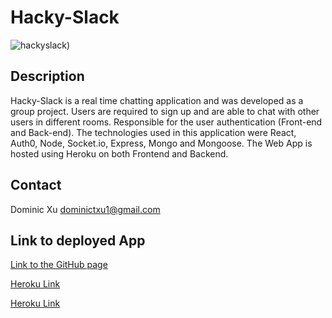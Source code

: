 # Hacky-Slack

![hackyslack](https://user-images.githubusercontent.com/46208528/82774475-d4278a00-9df9-11ea-9273-0c13e558e43c.PNG))

## Description
Hacky-Slack is a real time chatting application and was developed as a group project. Users are required to sign up and are able to chat with other users in different rooms. Responsible for the user authentication (Front-end and Back-end). The technologies used in this application were React, Auth0, Node, Socket.io, Express, Mongo and Mongoose. The Web App is hosted using Heroku on both Frontend and Backend.

## Contact
Dominic Xu dominictxu1@gmail.com

## Link to deployed App
[Link to the GitHub page](https://github.com/ClaytonDean/Hacky-Slack)

[Heroku Link](https://mysterious-chamber-77695.herokuapp.com/)

[Heroku Link](https://mysterious-chamber-77695.herokuapp.com/)

